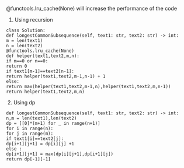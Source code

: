 @functools.lru_cache(None) will increase the performance of the code
1. Using recursion
​
```
class Solution:
def longestCommonSubsequence(self, text1: str, text2: str) -> int:
m = len(text1)
n = len(text2)
@functools.lru_cache(None)
def helper(text1,text2,m,n):
if m==0 or n==0:
return 0
if text1[m-1]==text2[n-1]:
return helper(text1,text2,m-1,n-1) + 1
else:
return max(helper(text1,text2,m-1,n),helper(text1,text2,m,n-1))
return helper(text1,text2,m,n)
```
​
2. Using dp
​
```
def longestCommonSubsequence(self, text1: str, text2: str) -> int:
n,m = len(text1),len(text2)
dp = [[0]*(m+1) for _ in range(n+1)]
for i in range(n):
for j in range(m):
if text1[i]==text2[j]:
dp[i+1][j+1] = dp[i][j] +1
else :
dp[i+1][j+1] = max(dp[i][j+1],dp[i+1][j])
return dp[-1][-1]
```